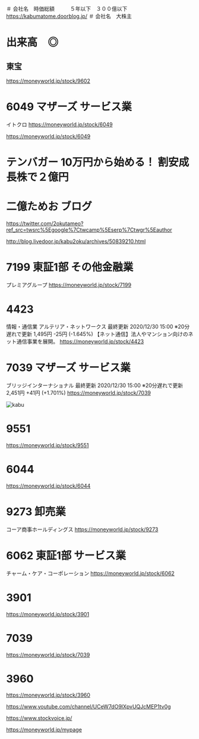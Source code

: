 
＃ 会社名　時価総額　　　５年以下　３００億以下
https://kabumatome.doorblog.jp/
＃ 会社名　大株主

# 出来高　◎

## 東宝
https://moneyworld.jp/stock/9602

# 6049 マザーズ サービス業
イトクロ
https://moneyworld.jp/stock/6049

https://moneyworld.jp/stock/6049

# テンバガー 10万円から始める！ 割安成長株で２億円
# 二億ためお ブログ
https://twitter.com/2okutameo?ref_src=twsrc%5Egoogle%7Ctwcamp%5Eserp%7Ctwgr%5Eauthor

http://blog.livedoor.jp/kabu2oku/archives/50839210.html

# 7199 東証1部 その他金融業
プレミアグループ
https://moneyworld.jp/stock/7199

# 4423
情報・通信業
アルテリア・ネットワークス
最終更新 2020/12/30 15:00 ※20分遅れで更新
1,495円 -25円 (-1.645%)
【ネット通信】法人やマンション向けのネット通信事業を展開。
https://moneyworld.jp/stock/4423


# 7039 マザーズ サービス業
ブリッジインターナショナル
最終更新 2020/12/30 15:00 ※20分遅れで更新
2,451円 +41円 (+1.701%)
https://moneyworld.jp/stock/7039
 

![kabu](https://github.com/hiro-9999/blog/blob/master/.kabu/%E6%A0%AA/Image%20from%20iOS.jpg)


# 9551
https://moneyworld.jp/stock/9551

# 6044
https://moneyworld.jp/stock/6044


# 9273 卸売業
コーア商事ホールディングス
https://moneyworld.jp/stock/9273

# 6062 東証1部 サービス業
チャーム・ケア・コーポレーション
https://moneyworld.jp/stock/6062

# 3901
https://moneyworld.jp/stock/3901

# 7039
https://moneyworld.jp/stock/7039

# 3960
https://moneyworld.jp/stock/3960

https://www.youtube.com/channel/UCeW7dO9lXpvUQJcMEP1tv0g

https://www.stockvoice.jp/


https://moneyworld.jp/mypage

